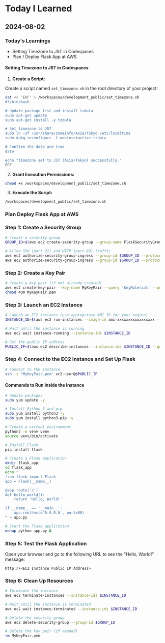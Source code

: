 # Today I Learned

## 2024-08-02

### Today's Learnings
- Setting Timezone to JST in Codespaces
- Plan / Deploy Flask App at AWS

#### Setting Timezone to JST in Codespaces

1. **Create a Script:**

Create a script named `set_timezone.sh` in the root directory of your project:

```bash
cat << 'EOF' > /workspaces/development_public/set_timezone.sh
#!/bin/bash

# Update package list and install tzdata
sudo apt-get update
sudo apt-get install -y tzdata

# Set timezone to JST
sudo ln -sf /usr/share/zoneinfo/Asia/Tokyo /etc/localtime
sudo dpkg-reconfigure -f noninteractive tzdata

# Confirm the date and time
date

echo "Timezone set to JST (Asia/Tokyo) successfully."
EOF
```

2. **Grant Execution Permissions:**

```bash
chmod +x /workspaces/development_public/set_timezone.sh
```

3. **Execute the Script:**

```bash
/workspaces/development_public/set_timezone.sh
```




### Plan Deploy Flask App at AWS

### Step 1: Create a Security Group
```sh
# Create a security group
GROUP_ID=$(aws ec2 create-security-group --group-name FlaskSecurityGroup --description "Security group for Flask app" --query 'GroupId' --output text)

# Allow SSH (port 22) and HTTP (port 80) traffic
aws ec2 authorize-security-group-ingress --group-id $GROUP_ID --protocol tcp --port 22 --cidr 0.0.0.0/0
aws ec2 authorize-security-group-ingress --group-id $GROUP_ID --protocol tcp --port 80 --cidr 0.0.0.0/0
```

### Step 2: Create a Key Pair
```sh
# Create a key pair (if not already created)
aws ec2 create-key-pair --key-name MyKeyPair --query 'KeyMaterial' --output text > MyKeyPair.pem
chmod 400 MyKeyPair.pem
```

### Step 3: Launch an EC2 Instance
```sh
# Launch an EC2 instance (use appropriate AMI ID for your region)
INSTANCE_ID=$(aws ec2 run-instances --image-id ami-xxxxxxxxxxxxxxxxx --count 1 --instance-type t2.micro --key-name MyKeyPair --security-group-ids $GROUP_ID --query 'Instances[0].InstanceId' --output text)

# Wait until the instance is running
aws ec2 wait instance-running --instance-ids $INSTANCE_ID

# Get the public IP address
PUBLIC_IP=$(aws ec2 describe-instances --instance-ids $INSTANCE_ID --query 'Reservations[0].Instances[0].PublicIpAddress' --output text)
```

### Step 4: Connect to the EC2 Instance and Set Up Flask
```sh
# Connect to the instance
ssh -i "MyKeyPair.pem" ec2-user@$PUBLIC_IP
```

#### Commands to Run Inside the Instance
```sh
# Update packages
sudo yum update -y

# Install Python 3 and pip
sudo yum install python3 -y
sudo yum install python3-pip -y

# Create a virtual environment
python3 -m venv venv
source venv/bin/activate

# Install Flask
pip install flask

# Create a Flask application
mkdir flask_app
cd flask_app
echo "
from flask import Flask
app = Flask(__name__)

@app.route('/')
def hello_world():
    return 'Hello, World!'

if __name__ == '__main__':
    app.run(host='0.0.0.0', port=80)
" > app.py

# Start the Flask application
nohup python app.py &
```

### Step 5: Test the Flask Application
Open your browser and go to the following URL to see the "Hello, World!" message:
```
http://<EC2 Instance Public IP Address>
```

### Step 6: Clean Up Resources
```sh
# Terminate the instance
aws ec2 terminate-instances --instance-ids $INSTANCE_ID

# Wait until the instance is terminated
aws ec2 wait instance-terminated --instance-ids $INSTANCE_ID

# Delete the security group
aws ec2 delete-security-group --group-id $GROUP_ID

# Delete the key pair (if needed)
rm MyKeyPair.pem
```
